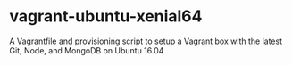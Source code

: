 # vagrant-ubuntu-xenial64
A Vagrantfile and provisioning script to setup a Vagrant box with the latest Git, Node, and MongoDB on Ubuntu 16.04
